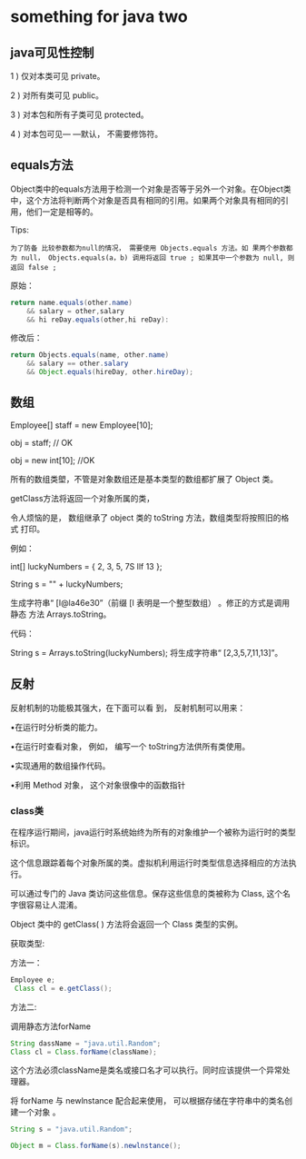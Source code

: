 # something for java two

## java可见性控制

1 ) 仅对本类可见 private。

2 ) 对所有类可见 public。

3 ) 对本包和所有子类可见 protected。

 4 ) 对本包可见— —默认， 不需要修饰符。

## equals方法

Object类中的equals方法用于检测一个对象是否等于另外一个对象。在Object类中，这个方法将判断两个对象是否具有相同的引用。如果两个对象具有相同的引用，他们一定是相等的。

Tips:

 	为了防备 比较参数都为null的情况， 需要使用 Objects.equals 方法。如 果两个参数都为 null， Objects.equals(a，b) 调用将返回 true ; 如果其中一个参数为 null, 则返回 false ;

原始：

```java
return name.equals(other.name) 
    && salary = other,salary 
    && hi reDay.equals(other,hi reDay):
```

修改后：

```java
return Objects.equals(name, other.name) 
	&& salary == other.salary 
	&& Object.equals(hireDay, other.hireDay);
```



## 数组

Employee[] staff = new Employee[10];

obj  = staff; // OK

obj = new int[10]; //OK

所有的数组类塱，不管是对象数组还是基本类型的数组都扩展了 Object 类。 

getClass方法将返回一个对象所属的类，

令人烦恼的是， 数组继承了 object 类的 toString 方法，数组类型将按照旧的格式 打印。

例如： 

int[] luckyNumbers = { 2, 3, 5, 7S llf 13 };

 String s = "" + luckyNumbers;

 生成字符串“ [I@la46e30”（前缀 [I 表明是一个整型数组） 。修正的方式是调用静态 方法 Arrays.toString。

代码：

 String s = Arrays.toString(luckyNumbers); 将生成字符串“ [2,3,5,7,11,13]”。 

## 反射

反射机制的功能极其强大，在下面可以看 到， 反射机制可以用来：

 •在运行时分析类的能力。

 •在运行时查看对象， 例如， 编写一个 toString方法供所有类使用。

 •实现通用的数组操作代码。

 •利用 Method 对象， 这个对象很像中的函数指针

### class类

在程序运行期间，java运行时系统始终为所有的对象维护一个被称为运行时的类型标识。

这个信息跟踪着每个对象所属的类。虚拟机利用运行时类型信息选择相应的方法执行。 

可以通过专门的 Java 类访问这些信息。保存这些信息的类被称为 Class, 这个名 字很容易让人混淆。

Object 类中的 getClass( ) 方法将会返回一个 Class 类型的实例。 

获取类型:

方法一：

```java
Employee e;
 Class cl = e.getClass();
```

方法二:

调用静态方法forName

```java
String dassName = "java.util.Random"; 
Class cl = Class.forName(className); 
```

这个方法必须className是类名或接口名才可以执行。同时应该提供一个异常处理器。

将 forName 与 newlnstance 配合起来使用， 可以根据存储在字符串中的类名创建一个对象 。

```java
String s = "java.util.Random"; 

Object m = Class.forName(s).newlnstance();
```

